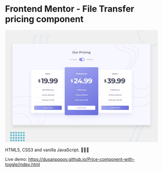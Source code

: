 # Frontend Mentor - File Transfer pricing component

![Design preview for the File Transfer pricing component coding challenge](./design/desktop-preview.jpg)

HTML5, CSS3 and vanilla JavaScript. 💸💸💸

Live demo: https://dusanpopov.github.io/Price-component-with-toggle/index.html
